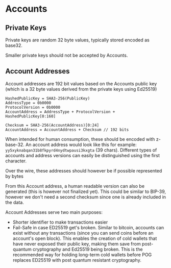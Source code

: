 # Accounts

## Private Keys

Private keys are random 32 byte values, typically stored encoded as base32.

Smaller private keys should not be accepted by Accounts.

## Account Addresses

Account addresses are 192 bit values based on the Accounts public key (which is a 32 byte values derived from the private keys using Ed25519)

```
HashedPublicKey = SHA3-256(PublicKey)
AddressType = 0b0000
ProtocolVersion = 0b0000
AccountAddress = AddressType + ProtocolVersion + HashedPublicKey[0:160]

Checksum = SHA3-256(AccountAddress)[0:24]
AccountAddress = AccountAddress + Checksum // 192 bits
```

When intended for human consumption, these should be encoded with z-base-32.
An account address would look like this for example: `yy5xyknabqan31b8fkpyrd4nydtwpausi3kxgta` (39 chars).
Different types of accounts and address versions can easily be distinguished using the first character.

Over the wire, these addresses should however be if possible represented by bytes

From this Account address, a human readable version can also be generated (this is however not finalized yet).
This could be similar to BIP-39, however we don't need a second checksum since one is already included in the data.

Account Addresses serve two main purposes:

- Shorter identifier to make transactions easier
- Fail-Safe in case ED25519 get's broken. Similar to bitcoin, accounts can exist without any transactions (since you can send coins before an account's open block). This enables the creation of cold wallets that have never exposed their public key, making them save from post-quantum cryptography and Ed25519 being broken. This is the recommended way for holding long-term cold wallets before POG replaces ED25519 with post quantum resistant cryptography.

